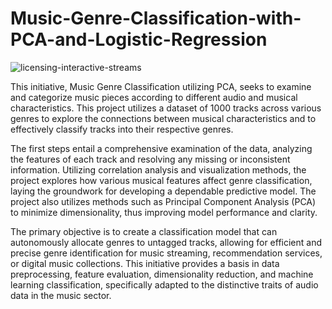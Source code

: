 # Music-Genre-Classification-with-PCA-and-Logistic-Regression

![licensing-interactive-streams](https://github.com/user-attachments/assets/b2099e76-d41b-459c-95cf-4b41d7d5b7ee)


This initiative, Music Genre Classification utilizing PCA, seeks to examine and categorize music pieces according to different audio and musical characteristics. This project utilizes a dataset of 1000 tracks across various genres to explore the connections between musical characteristics and to effectively classify tracks into their respective genres. 

The first steps entail a comprehensive examination of the data, analyzing the features of each track and resolving any missing or inconsistent information. Utilizing correlation analysis and visualization methods, the project explores how various musical features affect genre classification, laying the groundwork for developing a dependable predictive model. The project also utilizes methods such as Principal Component Analysis (PCA) to minimize dimensionality, thus improving model performance and clarity. 

The primary objective is to create a classification model that can autonomously allocate genres to untagged tracks, allowing for efficient and precise genre identification for music streaming, recommendation services, or digital music collections. This initiative provides a basis in data preprocessing, feature evaluation, dimensionality reduction, and machine learning classification, specifically adapted to the distinctive traits of audio data in the music sector. 

